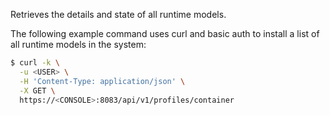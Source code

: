 Retrieves the details and state of all runtime models.

The following example command uses curl and basic auth to install a list of all runtime models in the system:

```bash
$ curl -k \
  -u <USER> \
  -H 'Content-Type: application/json' \
  -X GET \
  https://<CONSOLE>:8083/api/v1/profiles/container
```
